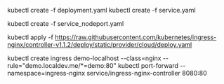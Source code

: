 kubectl create -f deployment.yaml
kubectl create -f service.yaml

kubectl create -f service_nodeport.yaml


kubectl apply -f https://raw.githubusercontent.com/kubernetes/ingress-nginx/controller-v1.1.2/deploy/static/provider/cloud/deploy.yaml



kubectl create ingress demo-localhost --class=nginx --rule="demo.localdev.me/*=demo:80"
kubectl port-forward --namespace=ingress-nginx service/ingress-nginx-controller 8080:80